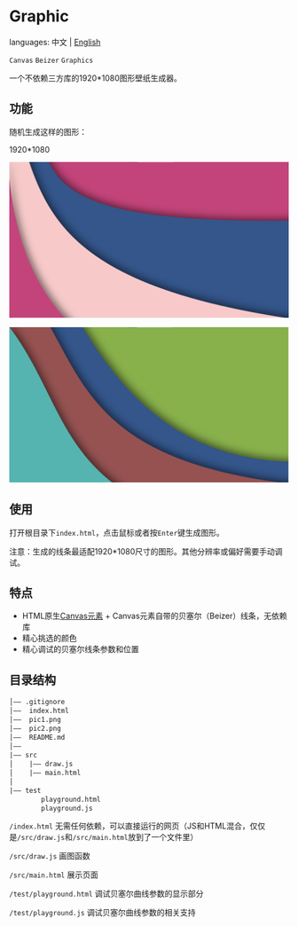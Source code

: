 # Graphic

languages: 中文 | [English](./README_EN.md)

`Canvas` `Beizer` `Graphics`

一个不依赖三方库的1920*1080图形壁纸生成器。

## 功能

随机生成这样的图形：

1920*1080

![pic1](https://github.com/YuYoung32/Graphic/blob/master/pic1.png)

![pic2](https://github.com/YuYoung32/Graphic/blob/master/pic2.png)

## 使用

打开根目录下`index.html`，点击鼠标或者按`Enter`键生成图形。

注意：生成的线条最适配1920*1080尺寸的图形。其他分辨率或偏好需要手动调试。

## 特点

* HTML原生[Canvas元素](https://developer.mozilla.org/en-US/docs/Web/HTML/Element/canvas) + Canvas元素自带的贝塞尔（Beizer）线条，无依赖库
* 精心挑选的颜色
* 精心调试的贝塞尔线条参数和位置

## 目录结构

```text
│—— .gitignore
│——  index.html 
│——  pic1.png
│——  pic2.png
│——  README.md
│——
|—— src
│    |—— draw.js 
│    |—— main.html
│
|—— test
        playground.html
        playground.js
```

`/index.html` 无需任何依赖，可以直接运行的网页（JS和HTML混合，仅仅是`/src/draw.js`和`/src/main.html`放到了一个文件里）

`/src/draw.js` 画图函数

`/src/main.html` 展示页面

`/test/playground.html` 调试贝塞尔曲线参数的显示部分

`/test/playground.js` 调试贝塞尔曲线参数的相关支持





## 


